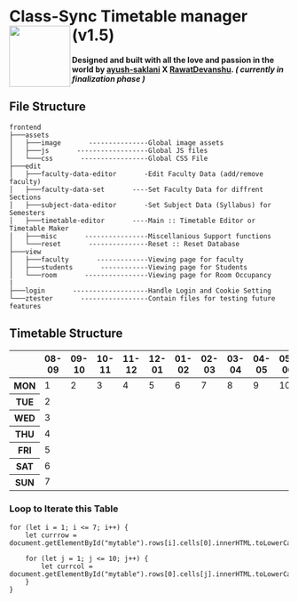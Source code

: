 # **Class-Sync Timetable manager (v1.5)** <img src="assets/image/logo.png" height="110" align="left"/>

**Designed and built with all the love and passion in the world by
<a class="link-danger" href="https://github.com/ayush-saklani"><b>ayush-saklani</b></a>
<b>X</b>
<a class="link-primary" href="https://github.com/RawatDevanshu"><b>RawatDevanshu</b></a>.
_( currently in finalization phase )_**

## File Structure

```
frontend
├───assets
│   ├───image       ---------------Global image assets
│   ├───js       ------------------Global JS files
│   └───css       -----------------Global CSS File
├───edit
│   ├───faculty-data-editor       -Edit Faculty Data (add/remove faculty)
│   ├───faculty-data-set       ----Set Faculty Data for diffrent Sections
│   ├───subject-data-editor       -Set Subject Data (Syllabus) for Semesters
│   ├───timetable-editor       ----Main :: Timetable Editor or Timetable Maker
│   ├───misc       ----------------Miscellanious Support functions
│   └───reset       ---------------Reset :: Reset Database
├───view
│   ├───faculty       -------------Viewing page for faculty
│   ├───students       ------------Viewing page for Students
│   └───room       ----------------Viewing page for Room Occupancy
|
├───login       -------------------Handle Login and Cookie Setting
└───ztester       -----------------Contain files for testing future features
```
## Timetable Structure

<table align="center">
	<thead>
		<tr><th></th>
			<th>08-09</th>
			<th>09-10</th>
			<th>10-11</th>
			<th>11-12</th>
			<th>12-01</th>
			<th>01-02</th>
			<th>02-03</th>
			<th>03-04</th>
			<th>04-05</th>
			<th>05-06</th></tr>
	</thead>
	<tbody>
		<tr><th>MON</th><td>1</td><td>2</td><td>3</td><td>4</td><td>5</td><td>6</td><td>7</td><td>8</td><td>9</td><td>10</td></tr>
		<tr><th>TUE</th><td>2</td><td></td><td></td><td></td><td></td><td></td><td></td><td></td><td></td><td></td></tr>
		<tr><th>WED</th><td>3</td><td></td><td></td><td></td><td></td><td></td><td></td><td></td><td></td><td></td></tr>
		<tr><th>THU</th><td>4</td><td></td><td></td><td></td><td></td><td></td><td></td><td></td><td></td><td></td></tr>
		<tr><th>FRI</th><td>5</td><td></td><td></td><td></td><td></td><td></td><td></td><td></td><td></td><td></td></tr>
		<tr><th>SAT</th><td>6</td><td></td><td></td><td></td><td></td><td></td><td></td><td></td><td></td><td></td></tr>
		<tr><th>SUN</th><td>7</td><td></td><td></td><td></td><td></td><td></td><td></td><td></td><td></td><td></td></tr>
	</tbody>
</table>

### Loop to Iterate this Table 

```
for (let i = 1; i <= 7; i++) {
	let currrow = document.getElementById("mytable").rows[i].cells[0].innerHTML.toLowerCase();

	for (let j = 1; j <= 10; j++) {
		let currcol = document.getElementById("mytable").rows[0].cells[j].innerHTML.toLowerCase();
	}
}
```